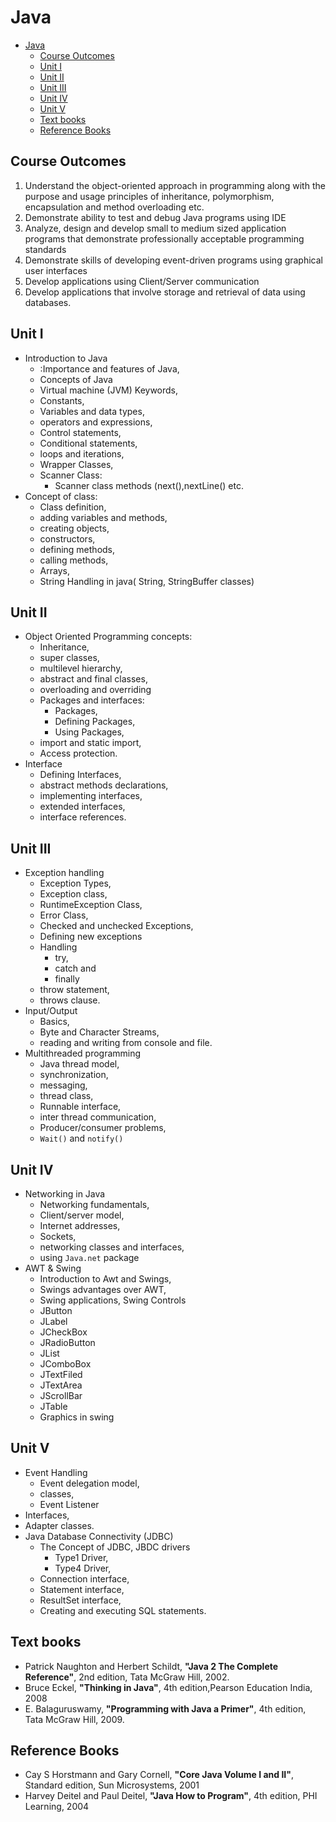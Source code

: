 # Java

- [Java](#java)
  - [Course Outcomes](#course-outcomes)
  - [Unit I](#unit-i)
  - [Unit II](#unit-ii)
  - [Unit III](#unit-iii)
  - [Unit IV](#unit-iv)
  - [Unit V](#unit-v)
  - [Text books](#text-books)
  - [Reference Books](#reference-books)

## Course Outcomes

1. Understand the object-oriented approach in programming along with the
   purpose and usage principles of inheritance, polymorphism,
   encapsulation and method overloading etc.
1. Demonstrate ability to test and debug Java programs using IDE
2. Analyze, design and develop small to medium sized application 
   programs that demonstrate professionally acceptable programming standards
3. Demonstrate skills of developing event-driven programs using 
   graphical user interfaces
4. Develop applications using Client/Server communication
5. Develop applications that involve storage and retrieval of data 
   using databases.

## Unit I

- Introduction to Java 
  - :Importance and features of Java, 
  - Concepts of Java
  - Virtual machine (JVM) Keywords, 
  - Constants, 
  - Variables and data types,
  - operators and expressions, 
  - Control statements, 
  - Conditional statements,
  - loops and iterations,
  - Wrapper Classes,
  - Scanner Class: 
    - Scanner class methods (next(),nextLine() etc.
- Concept of class: 
  - Class definition, 
  - adding variables and methods, 
  - creating objects, 
  - constructors, 
  - defining methods, 
  - calling methods, 
  - Arrays,
  - String Handling in java( String, StringBuffer classes)

## Unit II

- Object Oriented Programming concepts:
  - Inheritance, 
  - super classes, 
  - multilevel hierarchy, 
  - abstract and final classes, 
  - overloading and overriding
  - Packages and interfaces: 
    - Packages, 
    - Defining Packages, 
    - Using Packages,
  - import and static import, 
  - Access protection.
- Interface
  - Defining Interfaces, 
  - abstract methods declarations, 
  - implementing interfaces, 
  - extended interfaces, 
  - interface references.

## Unit III

- Exception handling
  - Exception Types, 
  - Exception class, 
  - RuntimeException Class, 
  - Error Class, 
  - Checked and unchecked Exceptions, 
  - Defining new exceptions
  - Handling 
    - try, 
    - catch and 
    - finally
  - throw statement, 
  - throws clause.
- Input/Output
  - Basics, 
  - Byte and Character Streams, 
  - reading and writing from console and file.
- Multithreaded programming
  - Java thread model, 
  - synchronization,
  - messaging, 
  - thread class,
  - Runnable interface, 
  - inter thread communication,
  - Producer/consumer problems, 
  - `Wait()` and `notify()`

## Unit IV

- Networking in Java
  - Networking fundamentals, 
  - Client/server model, 
  - Internet addresses, 
  - Sockets, 
  - networking classes and interfaces, 
  - using `Java.net` package
- AWT & Swing
  - Introduction to Awt and Swings, 
  - Swings advantages over AWT,
  - Swing applications, Swing Controls
  - JButton
  - JLabel
  - JCheckBox
  - JRadioButton
  - JList
  - JComboBox
  - JTextFiled
  - JTextArea
  - JScrollBar
  - JTable
  - Graphics in swing

## Unit V

- Event Handling
  - Event delegation model, 
  - classes, 
  - Event Listener
- Interfaces,
- Adapter classes.
- Java Database Connectivity (JDBC)
  - The Concept of JDBC, JBDC drivers
    - Type1 Driver,
    - Type4 Driver, 
  - Connection interface, 
  - Statement interface, 
  - ResultSet interface, 
  - Creating and executing SQL statements.

## Text books

- Patrick Naughton and Herbert Schildt, 
  **"Java 2 The Complete Reference"**, 
  2nd edition, Tata McGraw Hill, 2002.
- Bruce Eckel, 
  **"Thinking in Java"**, 
  4th edition,Pearson Education India, 2008
- E. Balaguruswamy, 
  **"Programming with Java a Primer"**, 
  4th edition, Tata McGraw Hill, 2009.

## Reference Books

- Cay S Horstmann and Gary Cornell, 
  **"Core Java Volume I and II"**, 
  Standard edition, Sun Microsystems, 2001
- Harvey Deitel and Paul Deitel, 
  **"Java How to Program"**, 
  4th edition, PHI Learning, 2004